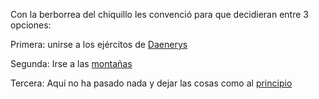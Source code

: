 Con la berborrea del chiquillo les convenció para que decidieran entre 3 opciones: 

Primera: unirse a los ejércitos de [Daenerys](Daenerys/Daenerys)

Segunda: Irse a las [montañas](../montanas/montanas.md)

Tercera: Aquí no ha pasado nada y dejar las cosas como al [principio](../canudos.md)
